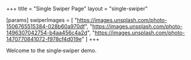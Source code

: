 +++
title = "Single Swiper Page"
layout = "single-swiper"

[params]
swiperImages = [
  "https://images.unsplash.com/photo-1506765515384-028b60a970df",
  "https://images.unsplash.com/photo-1496307042754-b4aa456c4a2d",
  "https://images.unsplash.com/photo-1470770841072-f978cf4d019e"
]
+++

Welcome to the single‐swiper demo.
